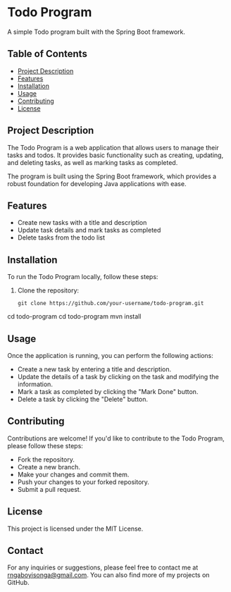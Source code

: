 # Todo Program

A simple Todo program built with the Spring Boot framework.

## Table of Contents

- [Project Description](#project-description)
- [Features](#features)
- [Installation](#installation)
- [Usage](#usage)
- [Contributing](#contributing)
- [License](#license)

## Project Description

The Todo Program is a web application that allows users to manage their tasks and todos. It provides basic functionality such as creating, updating, and deleting tasks, as well as marking tasks as completed.

The program is built using the Spring Boot framework, which provides a robust foundation for developing Java applications with ease.

## Features

- Create new tasks with a title and description
- Update task details and mark tasks as completed
- Delete tasks from the todo list

## Installation

To run the Todo Program locally, follow these steps:

1. Clone the repository:

   ```shell
   git clone https://github.com/your-username/todo-program.git
cd todo-program
cd todo-program
mvn install

## Usage

Once the application is running, you can perform the following actions:

- Create a new task by entering a title and description.
- Update the details of a task by clicking on the task and modifying the information.
- Mark a task as completed by clicking the "Mark Done" button.
- Delete a task by clicking the "Delete" button.

## Contributing

Contributions are welcome! If you'd like to contribute to the Todo Program, please follow these steps:

- Fork the repository.
- Create a new branch.
- Make your changes and commit them.
- Push your changes to your forked repository.
- Submit a pull request.

## License

This project is licensed under the MIT License.

## Contact

For any inquiries or suggestions, please feel free to contact me at rngaboyisonga@gmail.com. You can also find more of my projects on GitHub.